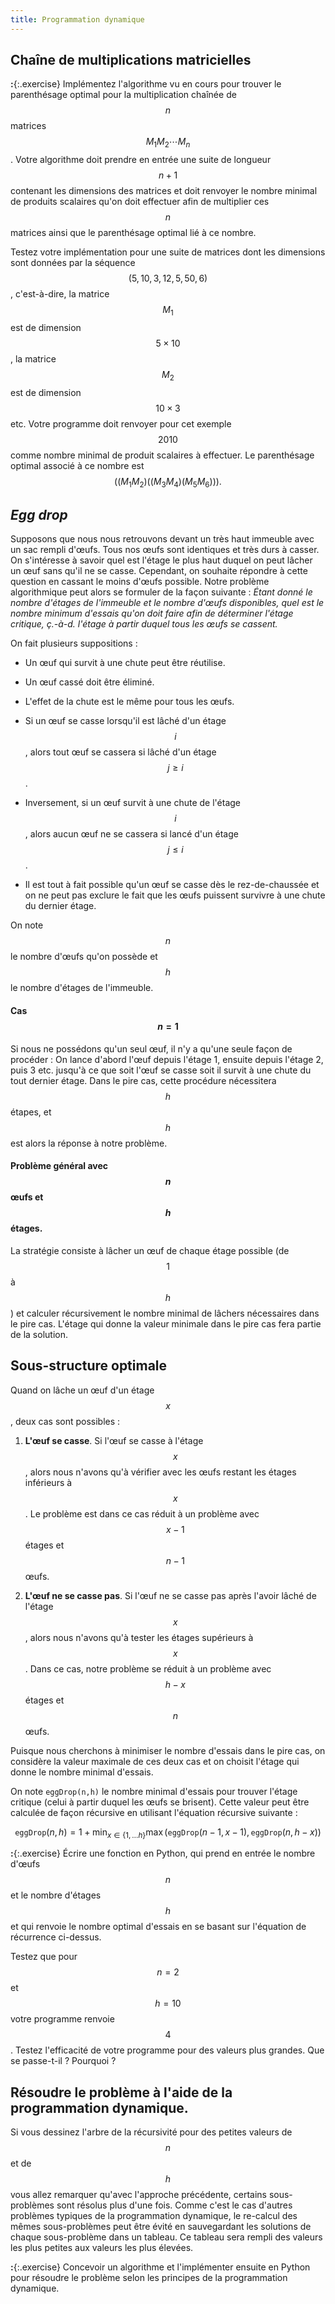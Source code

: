 ```yaml
---
title: Programmation dynamique
---
```


## Chaîne de multiplications matricielles

**:**{:.exercise} Implémentez l'algorithme vu en cours pour trouver le parenthésage optimal pour la multiplication chaînée de $$n$$ matrices $$M_1M_2\cdots M_n$$. Votre algorithme doit prendre en entrée une suite de longueur $$n+1$$ contenant les dimensions des matrices et doit renvoyer le nombre minimal de produits scalaires qu'on doit effectuer afin de multiplier ces $$n$$ matrices ainsi que le parenthésage optimal lié à ce nombre.

Testez votre implémentation pour une suite de matrices dont les dimensions sont données par la séquence $$(5, 10, 3, 12, 5, 50, 6)$$, c'est-à-dire, la matrice $$M_1$$ est de dimension $$5 \times 10$$, la matrice $$M_2$$ est de dimension $$10 \times 3$$ etc. Votre programme doit renvoyer pour cet exemple $$2010$$ comme nombre minimal de produit scalaires à effectuer. Le parenthésage optimal associé à ce nombre est $$((M_1M_2)((M_3M_4)(M_5M_6))).$$

## *Egg drop*

Supposons que nous nous retrouvons devant un très haut immeuble avec un sac rempli d'œufs. Tous nos œufs sont identiques et très durs à casser. On s'intéresse à savoir quel est l'étage le plus haut duquel on peut lâcher un œuf sans qu'il ne se casse. Cependant, on souhaite répondre à cette question en cassant le moins d'œufs possible. Notre problème algorithmique peut alors se formuler de la façon suivante : *Étant donné le nombre d'étages de l'immeuble et le nombre d'œufs disponibles, quel est le nombre minimum d'essais qu'on doit faire afin de déterminer l'étage critique, ç.-à-d. l'étage à partir duquel tous les œufs se cassent.*



On fait plusieurs suppositions :

* Un œuf qui survit à une chute peut être réutilise.

* Un œuf cassé doit être éliminé.

* L'effet de la chute est le même pour tous les œufs.

* Si un œuf se casse lorsqu'il est lâché d'un étage $$i$$, alors tout œuf se cassera si lâché d'un étage $$j \ge i$$.

* Inversement, si un œuf survit à une chute de l'étage $$i$$, alors aucun œuf ne se cassera si lancé d'un étage $$j \leq i$$.

* Il est tout à fait possible qu'un œuf se casse dès le rez-de-chaussée et on ne peut pas exclure le fait que les œufs puissent survivre à une chute du dernier étage.

On note $$n$$ le nombre d'œufs qu'on possède et $$h$$ le nombre d'étages de l'immeuble.

#### Cas $$n = 1$$

Si nous ne possédons qu'un seul œuf, il n'y a qu'une seule façon de procéder : On lance d'abord l'œuf depuis l'étage 1, ensuite depuis l'étage 2, puis 3 etc. jusqu'à ce que soit l'œuf se casse soit il survit à une chute du tout dernier étage. Dans le pire cas, cette procédure nécessitera $$h$$ étapes, et $$h$$ est alors la réponse à notre problème.

#### Problème général avec $$n$$ œufs et $$h$$ étages.

La stratégie consiste à lâcher un œuf de chaque étage possible (de $$1$$ à $$h$$) et calculer récursivement le nombre minimal de lâchers nécessaires dans le pire cas. L'étage qui donne la valeur minimale dans le pire cas fera partie de la solution.

## Sous-structure optimale

Quand on lâche un œuf d'un étage $$x$$, deux cas sont possibles :

1. **L'œuf se casse**. Si l'œuf se casse à l'étage $$x$$, alors nous n'avons qu'à vérifier avec les œufs restant les étages inférieurs à $$x$$. Le problème est dans ce cas réduit à un problème avec $$x-1$$ étages et $$n-1$$ œufs.

2. **L'œuf ne se casse pas**. Si l'œuf ne se casse pas après l'avoir lâché de l'étage $$x$$, alors nous n'avons qu'à tester les étages supérieurs à $$x$$. Dans ce cas, notre problème se réduit à un problème avec $$h-x$$ étages et $$n$$ œufs.

Puisque nous cherchons à minimiser le nombre d'essais dans le pire cas, on considère la valeur maximale de ces deux cas et on choisit l'étage qui donne le nombre minimal d'essais.

On note `eggDrop(n,h)` le nombre minimal d'essais pour trouver l'étage critique (celui à partir duquel les œufs se brisent). Cette valeur peut être calculée de façon récursive en utilisant l'équation récursive suivante :

$$\mathtt{eggDrop}(n,h) = 1 + \min_{x \in \{1, \dots h\}} \max(\mathtt{eggDrop}(n-1, x-1), \mathtt{eggDrop}(n, h-x)) $$ 


**:**{:.exercise} Écrire une fonction en Python, qui prend en entrée le nombre d'œufs $$n$$ et le nombre d'étages $$h$$ et qui renvoie le nombre optimal d'essais en se basant sur l'équation de récurrence ci-dessus.

Testez que pour $$n = 2$$ et $$h = 10$$ votre programme renvoie $$4$$. Testez l'efficacité de votre programme pour des valeurs plus grandes. Que se passe-t-il ? Pourquoi ? 

## Résoudre le problème à l'aide de la programmation dynamique. 

Si vous dessinez l'arbre de la récursivité pour des petites valeurs de $$n$$ et de $$h$$ vous allez remarquer qu'avec l'approche précédente, certains sous-problèmes sont résolus plus d'une fois. Comme c'est le cas d'autres problèmes typiques de la programmation dynamique, le re-calcul des mêmes sous-problèmes peut être évité en sauvegardant les solutions de chaque sous-problème dans un tableau. Ce tableau sera rempli des valeurs les plus petites aux valeurs les plus élevées. 

**:**{:.exercise} Concevoir un algorithme et l'implémenter ensuite en Python pour résoudre le problème selon les principes de la programmation dynamique.
